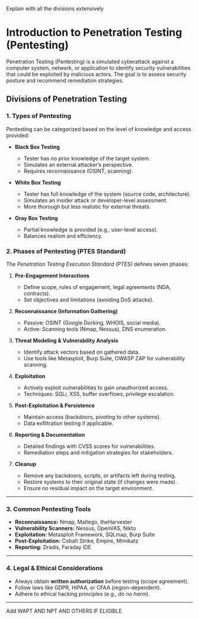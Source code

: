 Explain with all the divisions extensively

 # **Introduction to Penetration Testing (Pentesting)**  

Penetration Testing (Pentesting) is a simulated cyberattack against a computer system, network, or application to identify security vulnerabilities that could be exploited by malicious actors. The goal is to assess security posture and recommend remediation strategies.  

## **Divisions of Penetration Testing**  

### **1. Types of Pentesting**  
Pentesting can be categorized based on the level of knowledge and access provided:  

- **Black Box Testing**  
  - Tester has no prior knowledge of the target system.  
  - Simulates an external attacker’s perspective.  
  - Requires reconnaissance (OSINT, scanning).  

- **White Box Testing**  
  - Tester has full knowledge of the system (source code, architecture).  
  - Simulates an insider attack or developer-level assessment.  
  - More thorough but less realistic for external threats.  

- **Gray Box Testing**  
  - Partial knowledge is provided (e.g., user-level access).  
  - Balances realism and efficiency.  

### **2. Phases of Pentesting (PTES Standard)**  
The *Penetration Testing Execution Standard (PTES)* defines seven phases:  

1. **Pre-Engagement Interactions**  
   - Define scope, rules of engagement, legal agreements (NDA, contracts).  
   - Set objectives and limitations (avoiding DoS attacks).  

2. **Reconnaissance (Information Gathering)**  
   - Passive: OSINT (Google Dorking, WHOIS, social media).  
   - Active: Scanning tools (Nmap, Nessus), DNS enumeration.  

3. **Threat Modeling & Vulnerability Analysis**  
   - Identify attack vectors based on gathered data.  
   - Use tools like Metasploit, Burp Suite, OWASP ZAP for vulnerability scanning.  

4. **Exploitation**  
   - Actively exploit vulnerabilities to gain unauthorized access.  
   - Techniques: SQLi, XSS, buffer overflows, privilege escalation.  

5. **Post-Exploitation & Persistence**  
   - Maintain access (backdoors, pivoting to other systems).  
   - Data exfiltration testing if applicable.  

6. **Reporting & Documentation**  
   - Detailed findings with CVSS scores for vulnerabilities.  
   - Remediation steps and mitigation strategies for stakeholders.  

7. **Cleanup**  
   - Remove any backdoors, scripts, or artifacts left during testing.  
   - Restore systems to their original state (if changes were made).  
   - Ensure no residual impact on the target environment.  

---

### **3. Common Pentesting Tools**  
- **Reconnaissance:** Nmap, Maltego, theHarvester  
- **Vulnerability Scanners:** Nessus, OpenVAS, Nikto  
- **Exploitation:** Metasploit Framework, SQLmap, Burp Suite  
- **Post-Exploitation:** Cobalt Strike, Empire, Mimikatz  
- **Reporting:** Dradis, Faraday IDE  

---

### **4. Legal & Ethical Considerations**  
- Always obtain **written authorization** before testing (scope agreement).  
- Follow laws like GDPR, HIPAA, or CFAA (region-dependent).  
- Adhere to ethical hacking principles (e.g., *do no harm*).  

---

Add WAPT AND NPT AND OTHERS IF ELIGIBLE